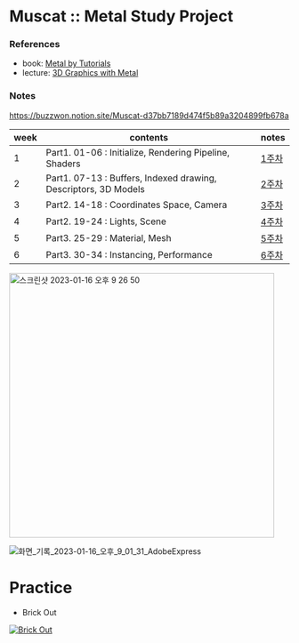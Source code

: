 # Muscat :: Metal Study Project


### References
- book: [Metal by Tutorials](https://www.kodeco.com/books/metal-by-tutorials/v2.0)
- lecture: [3D Graphics with Metal](https://www.kodeco.com/1258241-3d-graphics-with-metal/)

### Notes
https://buzzwon.notion.site/Muscat-d37bb7189d474f5b89a3204899fb678a

|week|contents|notes|
|-|---|---|
|1|Part1. 01-06 : Initialize, Rendering Pipeline, Shaders|[1주차](https://buzzwon.notion.site/1-97ec3dc0160b4d1ea3894d8da479e4e5)|
|2|Part1. 07-13 : Buffers, Indexed drawing, Descriptors, 3D Models|[2주차](https://buzzwon.notion.site/2-44eff9f97d6b46aabb132ef7db0b5770)|
|3|Part2. 14-18 : Coordinates Space, Camera |[3주차](https://buzzwon.notion.site/3-828c1002deff4c09a11f54c5b910593f)|
|4|Part2. 19-24 : Lights, Scene |[4주차](https://buzzwon.notion.site/4-44032e93ec4248f8840f82112ef9d850)|
|5|Part3. 25-29 : Material, Mesh |[5주차](https://buzzwon.notion.site/5-70d930e550994cab94e54b439553c1ca)|
|6|Part3. 30-34 : Instancing, Performance |[6주차](https://buzzwon.notion.site/6-d5c2cc04a1fd4078a1db3ce9eb808ea8)|

<img width="476" alt="스크린샷 2023-01-16 오후 9 26 50" src="https://user-images.githubusercontent.com/34727587/212702096-7019f354-1ac5-4461-bbda-6b7c4fecae0f.png">

![화면_기록_2023-01-16_오후_9_01_31_AdobeExpress](https://user-images.githubusercontent.com/34727587/212702703-8e657466-68ef-4b21-8ecf-8f0048089d88.gif)


# Practice
-  Brick Out

  [![Brick Out](https://img.youtube.com/vi/_zWes1LYyGs/0.jpg)](https://youtu.be/_zWes1LYyGs)
